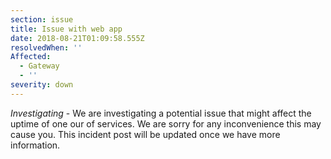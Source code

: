 ```yaml
---
section: issue
title: Issue with web app
date: 2018-08-21T01:09:58.555Z
resolvedWhen: ''
Affected:
  - Gateway
  - ''
severity: down
---
```

*Investigating* - We are investigating a potential issue that might affect the uptime of one our of services. We are sorry for any inconvenience this may cause you. This incident post will be updated once we have more information.
